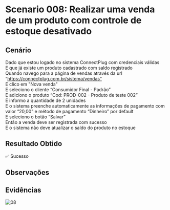 # Scenario 008: Realizar uma venda de um produto com controle de estoque desativado

## Cenário
Dado que estou logado no sistema ConnectPlug com credenciais válidas  
E que já existe um produto cadastrado com saldo registrado  
Quando navego para a página de vendas através da url “https://connectplug.com.br/sistema/vendas”  
E clico em "Nova venda"  
E seleciono o cliente “Consumidor Final - Padrão”  
E adiciono o produto “Cod: PROD-002 - Produto de teste 002”  
E informo a quantidade de 2 unidades  
E o sistema preenche automaticamente as informações de pagamento com valor “20,00” e método de pagamento “Dinheiro” por default  
E seleciono o botão “Salvar”  
Então a venda deve ser registrada com sucesso  
E o sistema não deve atualizar o saldo do produto no estoque

## Resultado Obtido
✅ Sucesso

## Observações

## Evidências
![08](https://github.com/user-attachments/assets/05669a80-466c-4e85-9ebf-58b47a809471)
